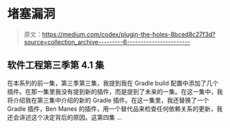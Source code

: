 # 堵塞漏洞

> 原文：<https://medium.com/codex/plugin-the-holes-8bced8c27f3d?source=collection_archive---------6----------------------->

## 软件工程第三季第 4.1 集

在本系列的前一集，第三季第三集，我提到我在 Gradle build 配置中添加了几个插件。在那一集里我没有提到新的插件，而是提到了未来的一集。在这一集中，我将介绍我在第三集中介绍的新的 Gradle 插件。在这一集里，我还替换了一个 Gradle 插件，Ben Manes 的插件，用一个替代品来检查任何依赖关系的更新，我还会讲述这个决定背后的原因。这第四集 …